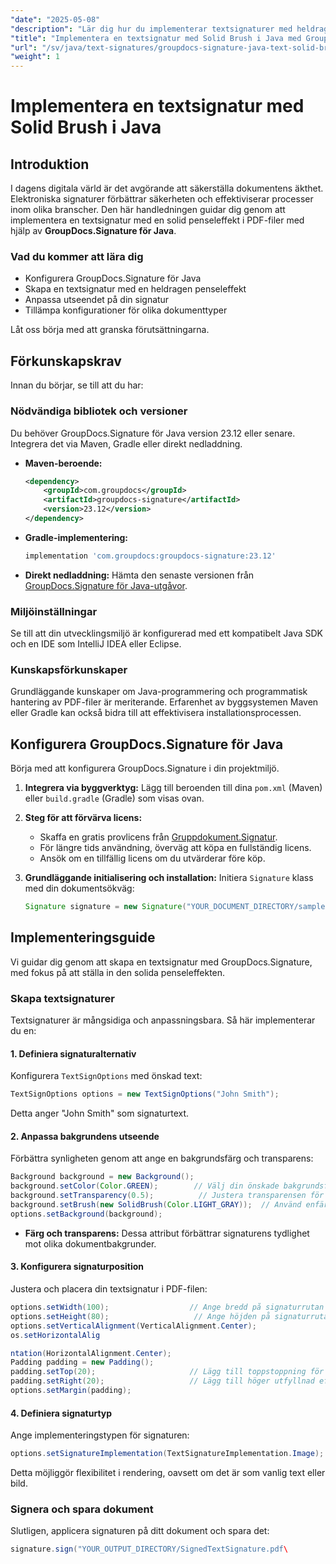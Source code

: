 ```yaml
---
"date": "2025-05-08"
"description": "Lär dig hur du implementerar textsignaturer med heldragna penseleffekter i PDF-filer med GroupDocs.Signature för Java. Förbättra dokumentsäkerheten och effektivisera din digitala signeringsprocess."
"title": "Implementera en textsignatur med Solid Brush i Java med GroupDocs.Signature"
"url": "/sv/java/text-signatures/groupdocs-signature-java-text-solid-brush/"
"weight": 1
---
```


# Implementera en textsignatur med Solid Brush i Java

## Introduktion

I dagens digitala värld är det avgörande att säkerställa dokumentens äkthet. Elektroniska signaturer förbättrar säkerheten och effektiviserar processer inom olika branscher. Den här handledningen guidar dig genom att implementera en textsignatur med en solid penseleffekt i PDF-filer med hjälp av **GroupDocs.Signature för Java**.

### Vad du kommer att lära dig
- Konfigurera GroupDocs.Signature för Java
- Skapa en textsignatur med en heldragen penseleffekt
- Anpassa utseendet på din signatur
- Tillämpa konfigurationer för olika dokumenttyper

Låt oss börja med att granska förutsättningarna.

## Förkunskapskrav

Innan du börjar, se till att du har:

### Nödvändiga bibliotek och versioner
Du behöver GroupDocs.Signature för Java version 23.12 eller senare. Integrera det via Maven, Gradle eller direkt nedladdning.

- **Maven-beroende:**
  
  ```xml
  <dependency>
      <groupId>com.groupdocs</groupId>
      <artifactId>groupdocs-signature</artifactId>
      <version>23.12</version>
  </dependency>
  ```

- **Gradle-implementering:**
  
  ```gradle
  implementation 'com.groupdocs:groupdocs-signature:23.12'
  ```

- **Direkt nedladdning:** 
  Hämta den senaste versionen från [GroupDocs.Signature för Java-utgåvor](https://releases.groupdocs.com/signature/java/).

### Miljöinställningar
Se till att din utvecklingsmiljö är konfigurerad med ett kompatibelt Java SDK och en IDE som IntelliJ IDEA eller Eclipse.

### Kunskapsförkunskaper
Grundläggande kunskaper om Java-programmering och programmatisk hantering av PDF-filer är meriterande. Erfarenhet av byggsystemen Maven eller Gradle kan också bidra till att effektivisera installationsprocessen.

## Konfigurera GroupDocs.Signature för Java
Börja med att konfigurera GroupDocs.Signature i din projektmiljö.

1. **Integrera via byggverktyg:**
   Lägg till beroenden till dina `pom.xml` (Maven) eller `build.gradle` (Gradle) som visas ovan.

2. **Steg för att förvärva licens:**
   - Skaffa en gratis provlicens från [Gruppdokument.Signatur](https://purchase.groupdocs.com/buy).
   - För längre tids användning, överväg att köpa en fullständig licens.
   - Ansök om en tillfällig licens om du utvärderar före köp.

3. **Grundläggande initialisering och installation:**
   Initiera `Signature` klass med din dokumentsökväg:
   
   ```java
   Signature signature = new Signature("YOUR_DOCUMENT_DIRECTORY/sample.pdf");
   ```

## Implementeringsguide
Vi guidar dig genom att skapa en textsignatur med GroupDocs.Signature, med fokus på att ställa in den solida penseleffekten.

### Skapa textsignaturer
Textsignaturer är mångsidiga och anpassningsbara. Så här implementerar du en:

#### 1. Definiera signaturalternativ
Konfigurera `TextSignOptions` med önskad text:

```java
TextSignOptions options = new TextSignOptions("John Smith");
```
Detta anger "John Smith" som signaturtext.

#### 2. Anpassa bakgrundens utseende
Förbättra synligheten genom att ange en bakgrundsfärg och transparens:

```java
Background background = new Background();
background.setColor(Color.GREEN);        // Välj din önskade bakgrundsfärg
background.setTransparency(0.5);          // Justera transparensen för bättre synlighet
background.setBrush(new SolidBrush(Color.LIGHT_GRAY));  // Använd enfärgad penseleffekt
options.setBackground(background);
```

- **Färg och transparens:** Dessa attribut förbättrar signaturens tydlighet mot olika dokumentbakgrunder.

#### 3. Konfigurera signaturposition
Justera och placera din textsignatur i PDF-filen:

```java
options.setWidth(100);                  // Ange bredd på signaturrutan
options.setHeight(80);                   // Ange höjden på signaturrutan
options.setVerticalAlignment(VerticalAlignment.Center);
os.setHorizontalAlig

ntation(HorizontalAlignment.Center);
Padding padding = new Padding();
padding.setTop(20);                     // Lägg till toppstoppning för bättre avstånd
padding.setRight(20);                   // Lägg till höger utfyllnad efter behov
options.setMargin(padding);
```

#### 4. Definiera signaturtyp
Ange implementeringstypen för signaturen:

```java
options.setSignatureImplementation(TextSignatureImplementation.Image);
```
Detta möjliggör flexibilitet i rendering, oavsett om det är som vanlig text eller bild.

### Signera och spara dokument
Slutligen, applicera signaturen på ditt dokument och spara det:

```java
signature.sign("YOUR_OUTPUT_DIRECTORY/SignedTextSignature.pdf\